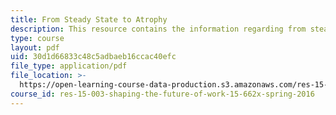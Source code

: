 ```yaml
---
title: From Steady State to Atrophy
description: This resource contains the information regarding from steady state to atrophy.
type: course
layout: pdf
uid: 30d1d66833c48c5adbaeb16ccac40efc
file_type: application/pdf
file_location: >-
  https://open-learning-course-data-production.s3.amazonaws.com/res-15-003-shaping-the-future-of-work-15-662x-spring-2016/30d1d66833c48c5adbaeb16ccac40efc_MITRES_15_003S16_atrophy.pdf
course_id: res-15-003-shaping-the-future-of-work-15-662x-spring-2016
---
```

